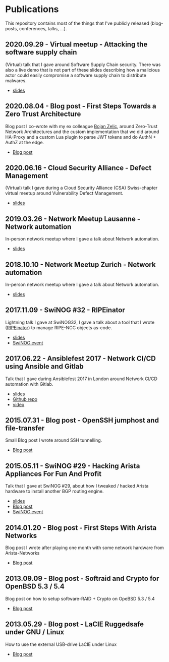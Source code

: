 # Publications

This repository contains most of the things that I've publicly released (blog-posts, conferences, talks, ...).


## 2020.09.29 - Virtual meetup - Attacking the software supply chain

(Virtual) talk that I gave around Software Supply Chain security. There was also a live demo that is not part of these slides describing how a malicious actor could easily compromise a software supply chain to distribute malwares.

* [slides](files/2020.09.29.SSDLC_research_bytes.pdf)


## 2020.08.04 - Blog post - First Steps Towards a Zero Trust Architecture

Blog post I co-wrote with my ex colleague [Bojan Zelic](https://github.com/BojanZelic), around Zero-Trust Network Architectures and the custom implementation that we did around HA-Proxy and a custom Lua plugin to parse JWT tokens and do AuthN + AuthZ at the edge.

* [Blog post](https://research.kudelskisecurity.com/2020/08/04/first-steps-towards-a-zero-trust-architecture)


## 2020.06.16 - Cloud Security Alliance - Defect Management

(Virtual) talk I gave during a Cloud Security Alliance (CSA) Swiss-chapter virtual meetup around Vulnerability Defect Management.

* [slides](files/2020.06.16.CSA-defect-management.pdf)


## 2019.03.26 - Network Meetup Lausanne - Network automation

In-person network meetup where I gave a talk about Network automation.

* [slides](files/2019.03.21_romain_aviolat_talk_meetup_lausanne.pdf)


## 2018.10.10 - Network Meetup Zurich - Network automation

In-person network meetup where I gave a talk about Network automation.

* [slides](files/2018.10.08_romain_aviolat_talk_meetup_zrh.pdf)


## 2017.11.09 - SwiNOG #32 - RIPEinator

Lightning talk I gave at SwiNOG32, I gave a talk about a tool that I wrote ([RIPEinator](https://github.com/xens/ripeinator)) to manage RIPE-NCC objects as-code.

* [slides](files/2017.11.09-LightningTalk_SwiNOG_32_RIPEinator.pdf)
* [SwiNOG event](https://www.swinog.ch/meetings/swinog32)

## 2017.06.22 - Ansiblefest 2017 - Network CI/CD using Ansible and Gitlab

Talk that I gave during Ansiblefest 2017 in London around Network CI/CD automation with Gitlab.

* [slides](files/2017.06.22_romain_aviolat_talk_ansiblefest_london.pdf)
* [Github repo](https://github.com/xens/ansiblefest2k17)
* [video](https://www.ansible.com/network-ci-cd-using-ansible-and-gitlab)


## 2015.07.31 - Blog post - OpenSSH jumphost and file-transfer

Small Blog post I wrote around SSH tunnelling.

* [Blog post](https://research.kudelskisecurity.com/2015/07/31/openssh-jump-host-and-file-transfer/)


## 2015.05.11 - SwiNOG #29 - Hacking Arista Appliances For Fun And Profit

Talk that I gave at SwiNOG #29, about how I tweaked / hacked Arista hardware to install another BGP routing engine.

* [slides](files/08_Romain_Avoilat_Hacking_Arista_applicances_for_fun_and_profit.pdf)
* [Blog post](https://research.kudelskisecurity.com/2015/10/01/hacking-arista-appliances-for-fun-and-profit)
* [SwiNOG event](https://www.swinog.ch/meetings/swinog29)


## 2014.01.20 - Blog post - First Steps With Arista Networks

Blog post I wrote after playing one month with some network hardware from Arista-Networks

* [Blog post](https://research.kudelskisecurity.com/2014/01/20/first-steps-with-arista-networks)


## 2013.09.09 - Blog post - Softraid and Crypto for OpenBSD 5.3 / 5.4

Blog post on how to setup software-RAID + Crypto on OpeBSD 5.3 / 5.4

* [Blog post](https://research.kudelskisecurity.com/2013/09/19/softraid-and-crypto-for-openbsd-5-3)


## 2013.05.29 - Blog post - LaCIE Ruggedsafe under GNU / Linux

How to use the external USB-drive LaCIE under Linux

* [Blog post](https://research.kudelskisecurity.com/2013/05/29/lacie-ruggedsafe-under-gnulinux)